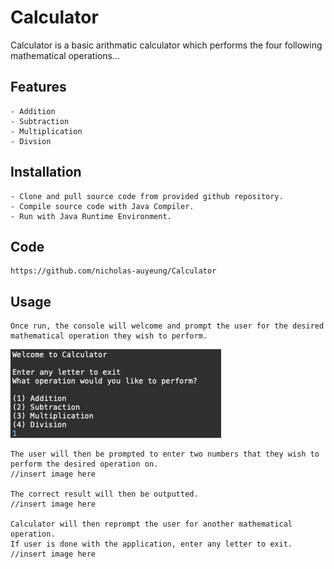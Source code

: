 # Calculator

Calculator is a basic arithmatic calculator which performs the four following mathematical operations...

## Features
	- Addition
	- Subtraction
	- Multiplication
	- Divsion

## Installation
	
	- Clone and pull source code from provided github repository.
	- Compile source code with Java Compiler.
	- Run with Java Runtime Environment.

## Code
	https://github.com/nicholas-auyeung/Calculator

## Usage
	Once run, the console will welcome and prompt the user for the desired mathematical operation they wish to perform.
![](screenshots/welcome.png)	

	The user will then be prompted to enter two numbers that they wish to perform the desired operation on.
	//insert image here

	The correct result will then be outputted.
	//insert image here

	Calculator will then reprompt the user for another mathematical operation.
	If user is done with the application, enter any letter to exit.
	//insert image here

